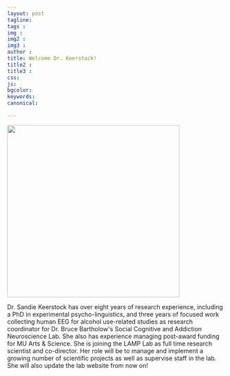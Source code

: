 ```yaml
---
layout: post
tagline: 
tags : 
img : 
img2 :
img3 : 
author : 
title: Welcome Dr. Keerstock! 
title2 : 
title3 : 
css: 
js: 
bgcolor: 
keywords: 
canonical:

---
```


<span class="image small"><img src="/assets/images/members/KeerstockS.png" alt="" width="400"/></span>

Dr. Sandie Keerstock has over eight years of research experience, including a PhD in experimental psycho-linguistics, and three years of focused work collecting human EEG for alcohol use-related studies as research coordinator for Dr. Bruce Bartholow's Social Cognitive and Addiction Neuroscience Lab. She also has experience managing post-award funding for MU Arts & Science.
She is joining the LAMP Lab as full time research scientist and co-director. Her role will be to manage and implement a growing number of scientific projects as well as supervise staff in the lab. 
She will also update the lab website from now on!

